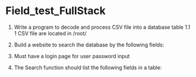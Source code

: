 # Field_test_FullStack

1. Write a program to decode and process CSV file into a database table
 1.1 1 CSV file are located in /root/
2. Build a website to search the database by the following fields:
  
3. Must have a login page for user password input

4. The Search function should list the following fields in a table:
